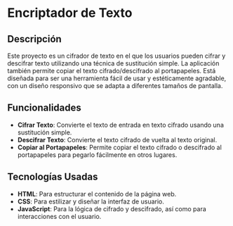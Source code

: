 # Encriptador de Texto

## Descripción

Este proyecto es un cifrador de texto en el que los usuarios pueden cifrar y descifrar texto utilizando una técnica de sustitución simple. La aplicación también permite copiar el texto cifrado/descifrado al portapapeles. Está diseñada para ser una herramienta fácil de usar y estéticamente agradable, con un diseño responsivo que se adapta a diferentes tamaños de pantalla.

## Funcionalidades

- **Cifrar Texto**: Convierte el texto de entrada en texto cifrado usando una sustitución simple.
- **Descifrar Texto**: Convierte el texto cifrado de vuelta al texto original.
- **Copiar al Portapapeles**: Permite copiar el texto cifrado o descifrado al portapapeles para pegarlo fácilmente en otros lugares.

## Tecnologías Usadas

- **HTML**: Para estructurar el contenido de la página web.
- **CSS**: Para estilizar y diseñar la interfaz de usuario.
- **JavaScript**: Para la lógica de cifrado y descifrado, así como para interacciones con el usuario.
